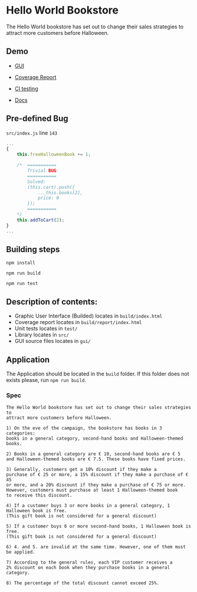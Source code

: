 # Hello World Bookstore
The Hello World bookstore has set out to change their sales strategies to attract more customers before Halloween.

## Demo
- [GUI](https://eminmuhammadi.github.io/helloworld-bookstore/build/)

- [Coverage Report](https://eminmuhammadi.github.io/helloworld-bookstore/build/report/)

- [CI testing](https://github.com/eminmuhammadi/helloworld-bookstore/actions/workflows/startTest.yml)

- [Docs](https://eminmuhammadi.github.io/helloworld-bookstore/docs/HalloweenCampaign.html)

## Pre-defined Bug
``src/index.js`` line ``143``

```js
...
{
    this.freeHalloweenBook += 1;

    /*  ===========
        Trivial BUG
        ===========
        Solved: 
        (this.cart).push({
            ...this.books[2],
            price: 0
        });
        ===========
    */
    this.addToCart(2);
}
...
```

## Building steps

```
npm install
```

```
npm run build
```

```
npm run test
```

## Description of contents:

- Graphic User Interface (Builded) locates in ```build/index.html```
- Coverage report locates in ```build/report/index.html```
- Unit tests locates in ```test/```
- Library locates in ```src/```
- GUI source files locates in ```gui/```

## Application
The Application should be located in the ```build``` folder. If this folder does not
exists please, run ```npm run build```.

### Spec 
```
The Hello World bookstore has set out to change their sales strategies to 
attract more customers before Halloween.
 
1) On the eve of the campaign, the bookstore has books in 3 categories: 
books in a general category, second-hand books and Halloween-themed books.
 
2) Books in a general category are € 10, second-hand books are € 5 
and Halloween-themed books are € 7.5. These books have fixed prices.
 
3) Generally, customers get a 10% discount if they make a 
purchase of € 25 or more, a 15% discount if they make a purchase of € 45 
or more, and a 20% discount if they make a purchase of € 75 or more. 
However, customers must purchase at least 1 Halloween-themed book
to receive this discount.
 
4) If a customer buys 3 or more books in a general category, 1 Halloween book is free. 
(This gift book is not considered for a general discount)
 
5) If a customer buys 6 or more second-hand books, 1 Halloween book is free. 
(This gift book is not considered for a general discount)
 
6) 4. and 5. are invalid at the same time. However, one of them must be applied.
 
7) According to the general rules, each VIP customer receives a 
2% discount on each book when they purchase books in a general category.
 
8) The percentage of the total discount cannot exceed 25%.
```
